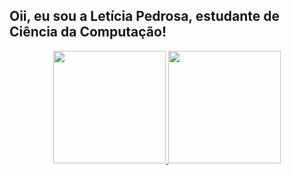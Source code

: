 ## Oii, eu sou a Letícia Pedrosa, estudante de Ciência da Computação!
<div align="center">
  <a href="https://github.com/leticiaGuimaraesP">
  <img height="180em" src="https://github-readme-stats.vercel.app/api?username=leticiaGuimaraesP&show_icons=true&theme=radical&count_private=true"/>
  <img height="180em" src="https://github-readme-stats.vercel.app/api/top-langs/?username=leticiaGuimaraesP&layout=compact&theme=radical"/>
</div>
